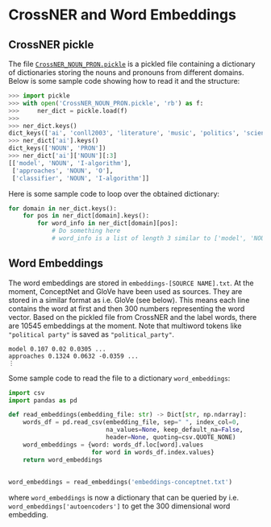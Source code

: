# CrossNER and Word Embeddings

## CrossNER pickle

The file [`CrossNER_NOUN_PRON.pickle`](./CrossNER_NOUN_PRON.pickle) is a pickled file containing a dictionary of dictionaries storing the nouns and pronouns from different domains. Below is some sample code showing how to read it and the structure:

```python
>>> import pickle
>>> with open('CrossNER_NOUN_PRON.pickle', 'rb') as f:
>>> 	ner_dict = pickle.load(f)
>>> 
>>> ner_dict.keys()
dict_keys(['ai', 'conll2003', 'literature', 'music', 'politics', 'science'])
>>> ner_dict['ai'].keys()
dict_keys(['NOUN', 'PRON'])
>>> ner_dict['ai']['NOUN'][:3]
[['model', 'NOUN', 'I-algorithm'],
 ['approaches', 'NOUN', 'O'],
 ['classifier', 'NOUN', 'I-algorithm']] 
```

Here is some sample code to loop over the obtained dictionary:

```python
for domain in ner_dict.keys():
    for pos in ner_dict[domain].keys():
        for word_info in ner_dict[domain][pos]:
            # Do something here
            # word_info is a list of length 3 similar to ['model', 'NOUN', 'I-algorithm']
```


## Word Embeddings

The word embeddings are stored in `embeddings-[SOURCE NAME].txt`. At the moment, ConceptNet and GloVe have been used as sources. They are stored in a similar format as i.e. GloVe (see below). This means each line contains the word at first and then 300 numbers representing the word vector. Based on the pickled file from CrossNER and the label words, there are 10545 embeddings at the moment. Note that multiword tokens like `"political party"` is saved as `"political_party"`.

```text
model 0.107 0.02 0.0305 ...
approaches 0.1324 0.0632 -0.0359 ...
⋮
```

Some sample code to read the file to a dictionary `word_embeddings`:

```python
import csv
import pandas as pd

def read_embeddings(embedding_file: str) -> Dict[str, np.ndarray]:
    words_df = pd.read_csv(embedding_file, sep=" ", index_col=0,
                           na_values=None, keep_default_na=False,
                           header=None, quoting=csv.QUOTE_NONE)
    word_embeddings = {word: words_df.loc[word].values
                       for word in words_df.index.values}
    return word_embeddings
    
    
word_embeddings = read_embeddings('embeddings-conceptnet.txt')
```

where `word_embeddings` is now a dictionary that can be queried by i.e. `word_embeddings['autoencoders']` to get the 300 dimensional word embedding.